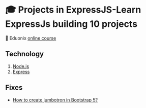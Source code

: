 # :mortar_board: Projects in ExpressJS-Learn ExpressJs building 10 projects

:link: Eduonix [online course][course]

## Technology

1. [Node.js](https://nodejs.org/en/)
2. [Express](https://expressjs.com/)

## Fixes

- [How to create jumbotron in Bootstrap 5?](https://stackoverflow.com/questions/63141494/how-to-create-jumbotron-in-bootstrap-5)

[course]: https://www.eduonix.com/dashboard/Projects-in-ExpressJS-Learn-ExpressJs-building-10-projects

